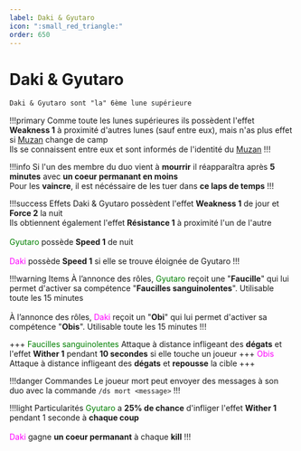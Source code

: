 ```yaml
---
label: Daki & Gyutaro 
icon: ":small_red_triangle:"
order: 650
---
```


# Daki & Gyutaro 

```txt
Daki & Gyutaro sont "la" 6ème lune supérieure
```

!!!primary
Comme toute les lunes supérieures ils possèdent l'effet **Weakness 1** à proximité d'autres lunes (sauf entre eux), mais n'as plus effet si [Muzan](./muzan) change de camp <br>
Ils se connaissent entre eux et sont informés de l'identité du [Muzan](./muzan)
!!!

!!!info 
Si l'un des membre du duo vient à **mourrir** il réapparaîtra après **5 minutes** avec **un coeur permanant en moins** <br>
Pour les **vaincre**, il est nécéssaire de les tuer dans **ce laps de temps**
!!!

!!!success Effets
Daki & Gyutaro possèdent l'effet **Weakness 1** de jour et **Force 2** la nuit <br>
Ils obtiennent également l'effet **Résistance 1** à proximité l'un de l'autre <br>
<br>
<d style="color:green;">Gyutaro</d> possède **Speed 1** de nuit <br>
<br>
<d style="color:fuchsia;">Daki</d> possède **Speed 1** si elle se trouve éloignée de Gyutaro
!!!

!!!warning Items
À l’annonce des rôles, <d style="color:green;">Gyutaro</d> reçoit une "**Faucille**" qui lui permet d'activer sa compétence "**Faucilles sanguinolentes**". Utilisable toute les 15 minutes <br>
<br>
À l’annonce des rôles, <d style="color:fuchsia;">Daki</d> reçoit un "**Obi**" qui lui permet d'activer sa compétence "**Obis**". Utilisable toute les 15 minutes
!!!

+++ <d style="color:green;">Faucilles sanguinolentes</d>
Attaque à distance infligeant des **dégats** et l'effet **Wither 1** pendant **10 secondes** si elle touche un joueur
+++ <d style="color:fuchsia;">Obis</d>
Attaque à distance infligeant des **dégats** et **repousse** la cible
+++

!!!danger Commandes
Le joueur mort peut envoyer des messages à son duo avec la commande ```/ds mort <message>```
!!!

!!!light Particularités
<d style="color:green;">Gyutaro</d> a **25% de chance** d'infliger l'effet **Wither 1** pendant 1 seconde à **chaque coup** <br>
<br>
<d style="color:fuchsia;">Daki</d> gagne **un coeur permanant** à chaque **kill**
!!!












